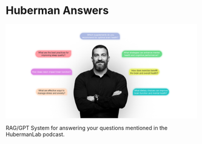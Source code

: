 # Huberman Answers
![Alt text](assets/ah-lab-main.jpg)

RAG/GPT System for answering your questions mentioned in the HubermanLab podcast.
